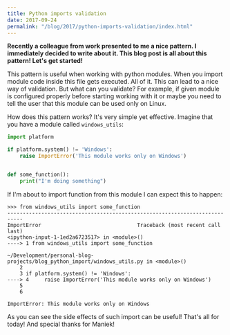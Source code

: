 ```yaml
---
title: Python imports validation
date: 2017-09-24
permalink: "/blog/2017/python-imports-validation/index.html"
---
```


**Recently a colleague from work presented to me a nice pattern. I
immediately decided to write about it. This blog post is all about this
pattern! Let's get started!**

This pattern is useful when working with python modules. When you import
module code inside this file gets executed. All of it. This can lead to
a nice way of validation. But what can you validate? For example, if
given module is configured properly before starting working with it or
maybe you need to tell the user that this module can be used only on
Linux.

How does this pattern works? It's very simple yet effective. Imagine
that you have a module called `windows_utils`:

```python
import platform

if platform.system() != 'Windows':
    raise ImportError('This module works only on Windows')


def some_function():
    print("I'm doing something")
```

If I'm about to import function from this module I can expect this to
happen:

```shell
>>> from windows_utils import some_function
---------------------------------------------------------------------------
ImportError                               Traceback (most recent call last)
<ipython-input-1-1ed2a6723517> in <module>()
----> 1 from windows_utils import some_function

~/Development/personal-blog-projects/blog_python_import/windows_utils.py in <module>()
    2
    3 if platform.system() != 'Windows':
----> 4     raise ImportError('This module works only on Windows')
    5
    6

ImportError: This module works only on Windows
```

As you can see the side effects of such import can be useful! That's all
for today! And special thanks for Maniek!
